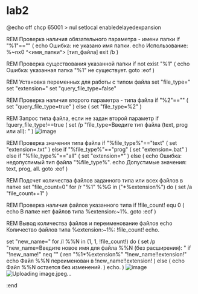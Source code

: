 # lab2
@echo off
chcp 65001 > nul
setlocal enabledelayedexpansion

REM Проверка наличия обязательного параметра - имени папки
if "%1"=="" (
    echo Ошибка: не указано имя папки.
    echo Использование: %~nx0 ^<имя_папки^> [тип_файла]
    exit /b
)

REM Проверка существования указанной папки
if not exist "%1" (
    echo Ошибка: указанная папка "%1" не существует.
    goto :eof
)

REM Установка переменных для работы с типом файла
set "file_type="
set "extension="
set "query_file_type=false"

REM Проверка наличия второго параметра - типа файла
if "%2"=="" (
    set "query_file_type=true"
) else (
    set "file_type=%2"
)

REM Запрос типа файла, если не задан второй параметр
if !query_file_type!==true (
    set /p "file_type=Введите тип файла (text, prog или all): "
)
![image](https://github.com/KurakAlina/lab2/assets/148537804/35c1780a-d768-425f-b9f3-efa64147fe92)

REM Проверка значения типа файла
if "%file_type%"=="text" (
    set "extension=.txt"
) else if "%file_type%"=="prog" (
    set "extension=.bat"
) else if "%file_type%"=="all" (
    set "extension=*"
) else (
    echo Ошибка: недопустимый тип файла "%file_type%".
    echo Допустимые значения: text, prog, all.
    goto :eof
)

REM Подсчет количества файлов заданного типа или всех файлов в папке
set "file_count=0"
for /r "%1" %%G in ("*%extension%") do (
    set /a "file_count+=1"
)

REM Проверка наличия файлов указанного типа
if !file_count! equ 0 (
    echo В папке нет файлов типа %extension:~1%.
    goto :eof
)

REM Вывод количества файлов и переименование файлов
echo Количество файлов типа %extension:~1%: !file_count!
echo.

set "new_name="
for /l %%N in (1, 1, !file_count!) do (
    set /p "new_name=Введите новое имя для файла %%N (без расширения): "
    if "!new_name!" neq "" (
        ren "%1\*%extension%" "!new_name!!extension!"
        echo Файл %%N переименован в !new_name!!extension!
    ) else (
        echo Файл %%N остается без изменений.
    )
    echo.
)
![image](https://github.com/KurakAlina/lab2/assets/148537804/7d9b1beb-e078-4fdb-9991-92ad149f2645)
![Uploading image.jpeg…]()

:end

